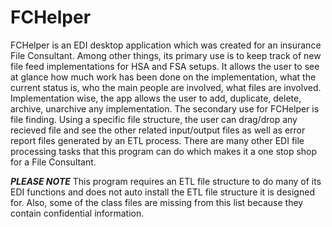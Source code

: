 # FCHelper

FCHelper is an EDI desktop application which was created for an insurance File Consultant. Among other things, its primary use is to keep track of new file feed implementations for HSA and FSA setups.
It allows the user to see at glance how much work has been done on the implementation, what the current status is, who the main people are involved, what files are involved.
Implementation wise, the app allows the user to add, duplicate, delete, archive, unarchive any implementation. The secondary use for FCHelper is file finding. Using a specific
file structure, the user can drag/drop any recieved file and see the other related input/output files as well as error report files generated by an ETL process. There are many other EDI file processing tasks that this program can do which makes it a one stop shop for a File Consultant.

***PLEASE NOTE*** 
This program requires an ETL file structure to do many of its EDI functions and does not auto install the ETL file structure it is designed for. Also, some of the class files are missing from this list because they contain confidential information. 
